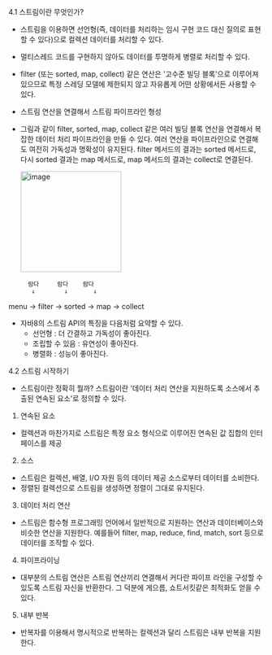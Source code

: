 4.1 스트림이란 무엇인가?
- 스트림을 이용하면 선언형(즉, 데이터를 처리하는 임시 구현 코드 대신 질의로 표현할 수 있다)으로 컬렉션 데이터를 처리할 수 있다.
- 멀티스레드 코드를 구현하지 않아도 데이터를 투명하게 병렬로 처리할 수 있다.

- filter (또는 sorted, map, collect) 같은 연산은 '고수준 빌딩 블록'으로 이루어져 있으므로 특정 스레딩 모델에 제한되지 않고 자유롭게 어떤 상황에서든 사용할 수 있다.


- 스트림 연산을 연결해서 스트림 파이프라인 형성
- 그림과 같이 filter, sorted, map, collect 같은 여러 빌딩 블록 연산을 연결해서 복잡한 데이터 처리 파이프라인을 만들 수 있다.
  여러 연산을 파이프라인으로 연결해도 여전히 가독성과 명확성이 유지된다.
  filter 메서드의 결과는 sorted 메서드로, 다시 sorted 결과는 map 메서드로, map 메서드의 결과는 collect로 연결된다.
  
  <img width="198" alt="image" src="https://user-images.githubusercontent.com/105032845/173594881-e978086f-6bf7-4bb8-8719-36220b9ee605.png">

        람다     람다    람다
         ↓        ↓       ↓       
menu → filter → sorted → map → collect


* 자바8의 스트림 API의 특징을 다음처럼 요약할 수 있다.
  - 선언형 : 더 간결하고 가독성이 좋아진다.
  - 조립할 수 있음 : 유연성이 좋아진다.
  - 병렬화 : 성능이 좋아진다.


4.2 스트림 시작하기
 - 스트림이란 정확히 뭘까? 스트림이란 '데이터 처리 연산을 지원하도록 소스에서 추출된 연속된 요소'로 정의할 수 있다.

1. 연속된 요소
 - 컬렉션과 마찬가지로 스트림은 특정 요소 형식으로 이루어진 연속된 값 집합의 인터페이스를 제공
2. 소스
 - 스트림은 컬렉션, 배열, I/O 자원 등의 데이터 제공 소스로부터 데이터를 소비한다.
 - 정렬된 컬렉션으로 스트림을 생성하면 정렬이 그대로 유지된다.
3. 데이터 처리 연산
 - 스트림은 함수형 프로그래밍 언어에서 일반적으로 지원하는 연산과 데이터베이스와 비슷한 연산을 지원한다.
   예를들어 filter, map, reduce, find, match, sort 등으로 데이터를 조작할 수 있다.
4. 파이프라이닝
 - 대부분의 스트림 연산은 스트림 연산끼리 연결해서 커다란 파이프 라인을 구성할 수 있도록 스트림 자신을 반환한다. 그 덕분에 게으름, 쇼트서킷같은 최적화도 얻을 수 있다.
5. 내부 반복
 - 반복자를 이용해서 명시적으로 반복하는 컬렉션과 달리 스트림은 내부 반복을 지원한다.
